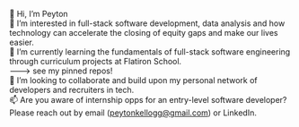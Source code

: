 👋 Hi, I’m Peyton
<br>
👀 I’m interested in full-stack software development, data analysis and how technology can accelerate the closing of equity gaps and make our lives easier.
<br>
🌱 I’m currently learning the fundamentals of full-stack software engineering through curriculum projects at Flatiron School.
<br>
    ---> see my pinned repos!
<br>
💞️ I’m looking to collaborate and build upon my personal network of developers and recruiters in tech.
<br>
📫 Are you aware of internship opps for an entry-level software developer? Please reach out by email (peytonkellogg@gmail.com) or LinkedIn.

